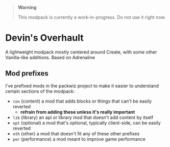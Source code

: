 > **Warning**
> 
> This modpack is currently a work-in-progress. Do not use it right now.

# Devin's Overhault

A lightweight modpack mostly centered around Create, with some other Vanilla-like additions. Based on Adrenaline

## Mod prefixes

I've prefixed mods in the packwiz project to make it easier to understand certain sections of the modpack:

- `con` (content) a mod that adds blocks or things that can't be easily reverted
  - **refrain from adding these unless it's really important**
- `lib` (library) an api or library mod that doesn't add content by itself
- `opt` (optional) a mod that's optional, typically client-side, can be easily reverted
- `oth` (other) a mod that doesn't fit any of these other prefixes
- `per` (performance) a mod meant to improve game performance
